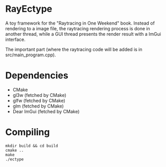 # RayEctype
A toy framework for the "Raytracing in One Weekend" book. Instead of rendering to a image file, the raytracing rendering process is done in another thread, while a GUI thread presents the render result with a ImGui interface.

The important part (where the raytracing code will be added is in src/main_program.cpp).

# Dependencies
- CMake
- gl3w (fetched by CMake)
- glfw (fetched by CMake)
- glm (fetched by CMake)
- Dear ImGui (fetched by CMake)

# Compiling
    mkdir build && cd build
    cmake ..
    make
    ./ectype